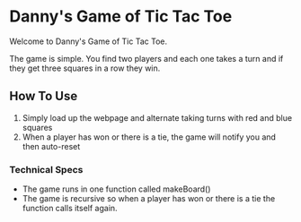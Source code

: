 # Danny's Game of Tic Tac Toe

Welcome to Danny's Game of Tic Tac Toe.

The game is simple. You find two players and each one takes a turn and if they 
get three squares in a row they win.

## How To Use 

1. Simply load up the webpage and alternate taking turns with red and blue squares
1. When a player has won or there is a tie, the game will notify you and then auto-reset 

### Technical Specs 

- The game runs in one function called makeBoard()
- The game is recursive so when a player has won or there is a tie the function calls itself again.
 
